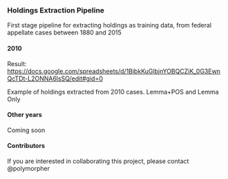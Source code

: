 ### Holdings Extraction Pipeline

First stage pipeline for extracting holdings as training data, from federal appellate cases between 1880 and 2015

#### 2010

Result: https://docs.google.com/spreadsheets/d/1BibkKuGlbjnYOBQCZiK_0G3EwnQcTDt-L2ONNA6lsSQ/edit#gid=0

Example of holdings extracted from 2010 cases. Lemma+POS and Lemma Only

#### Other years

Coming soon

#### Contributors

If you are interested in collaborating this project, please contact @polymorpher